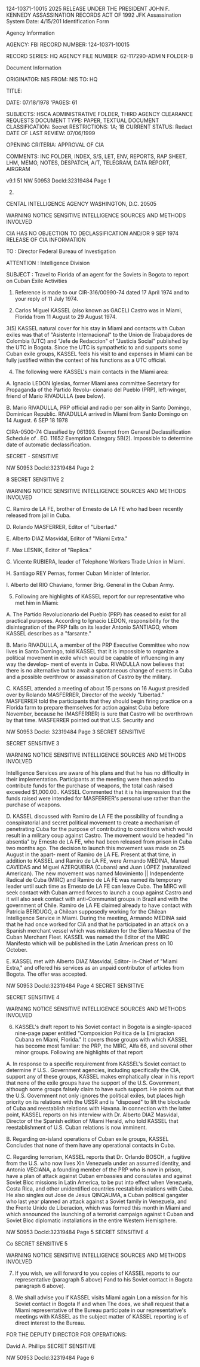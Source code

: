 124-10371-10015 2025 RELEASE UNDER THE PRESIDENT JOHN F. KENNEDY ASSASSINATION RECORDS ACT OF 1992
JFK Assassination System Date: 4/15/201
Identification Form

Agency Information

AGENCY: FBI
RECORD NUMBER: 124-10371-10015

RECORD SERIES: HQ
AGENCY FILE NUMBER: 62-117290-ADMIN FOLDER-B

Document Information

ORIGINATOR: NIS
FROM: NIS
TO: HQ

TITLE:

DATE: 07/18/1978
'PAGES: 61

SUBJECTS: HSCA ADMINISTRATIVE FOLDER, THIRD AGENCY
CLEARANCE REQUESTS
DOCUMENT TYPE: PAPER, TEXTUAL DOCUMENT
CLASSIFICATION: Secret
RESTRICTIONS: 1A; 1B
CURRENT STATUS: Redact
DATE OF LAST REVIEW: 07/06/1999

OPENING CRITERIA: APPROVAL OF CIA

COMMENTS: INC FOLDER, INDEX, S/S, LET, ENV, REPORTS, RAP SHEET, LHM, MEMO, NOTES,
DESPATCH, A/T, TELEGRAM, DATA REPORT, AIRGRAM

v9.1 51
NW 50953 DocId:32319484 Page 1

2.
CENTAL INTELLIGENCE AGENCY
WASHINGTON, D.C. 20505

WARNING NOTICE
SENSITIVE INTELLIGENCE SOURCES AND METHODS INVOLVED

CIA HAS NO OBJECTION TO
DECLASSIFICATION AND/OR 9 SEP 1974
RELEASE OF CIA INFORMATION

TO : Director
Federal Bureau of Investigation

ATTENTION : Intelligence Division

SUBJECT : Travel to Florida of an agent for the Soviets
in Bogota to report on Cuban Exile Activities

1. Reference is made to our CIR-316/00990-74 dated 17
April 1974 and to your reply of 11 July 1974.

2. Carlos Miguel KASSEL (also known as GACEL) Castro
was in Miami, Florida from 11 August to 29 August 1974.

3(5) KASSEL natural cover for his stay in Miami and
contacts with Cuban exiles was that of "Asistente Internacional"
to the Union de Trabajadores de Colombia (UTC) and "Jefe de
Redaccion" of "Justicia Social" published by the UTC in
Bogota. Since the UTC is sympathetic to and supports some
Cuban exile groups, KASSEL feels his visit to and expenses
in Miami can be fully justified within the context of his
functions as a UTC official.

4. The following were KASSEL's main contacts in the
Miami area:

A. Ignacio LEDON Iglesias, former Miami area
committee Secretary for Propaganda of the Partido Revolu-
cionario del Pueblo (PRP), left-winger, friend of Mario
RIVADULLA (see below).

B. Mario RIVADULLA, PRP official and radio per son
ality in Santo Domingo, Dominican Republic. RIVADULLA
arrived in Miami from Santo Domingo on 14 August. 6 SEP 18 1978

CIRA-0500-74
Classified by 061393. Exempt from General Declassification
Schedule of . EO. 11652 Exemption Category 5B(2). Impossible
to determine date of automatic declassification.

SECRET -
SENSITIVE

NW 50953 DocId:32319484 Page 2

8
SECRET
SENSITIVE
2

WARNING NOTICE
SENSITIVE INTELLIGENCE SOURCES AND METHODS INVOLVED

C. Ramiro de LA FE, brother of Ernesto de LA FE
who had been recently released from jail in Cuba.

D. Rolando MASFERRER, Editor of "Libertad."

E. Alberto DIAZ Masvidal, Editor of "Miami Extra."

F. Max LESNIK, Editor of "Replica."

G. Vicente RUBIERA, leader of Telephone Workers
Trade Union in Miami.

H. Santiago REY Pernas, former Cuban Minister of
Interior.

I. Alberto del RIO Chaviano, former Brig. General
in the Cuban Army.

5. Following are highlights of KASSEL report for
our representative who met him in Miami:

A. The Partido Revolucionario del Pueblo (PRP)
has ceased to exist for all practical purposes. According
to Ignacio LEDON, responsibility for the disintegration of the
PRP falls on its leader Antonio SANTIAGO, whom KASSEL describes
as a "farsante."

B. Mario RIVADULLA, a member of the PRP Executive
Committee who now lives in Santo Domingo, told KASSEL that
it is impossible to organize a political movement in exile
which would be capable of influencing in any way the develop-
ment of events in Cuba. RIVADULLA now believes that there
is no alternative but to await a spontaneous change of
events in Cuba and a possible overthrow or assassination of
Castro by the military.

C. KASSEL attended a meeting of about 15 persons
on 16 August presided over by Rolando MASFERRER, Director
of the weekly "Libertad." MASFERRER told the participants
that they should begin firing practice on a Florida farm to
prepare themselves for action against Cuba before November,
because he (MASFERRER) is sure that Castro will be overthrown
by that time. MASFERRER pointed out that U.S. Security and

NW 50953 DocId: 32319484 Page 3
SECRET
SENSITIVE

SECRET
SENSITIVE
3

WARNING NOTICE
SENSITIVE INTELLIGENCE SOURCES AND METHODS INVOLVED

Intelligence Services are aware of his plans and that he has
no difficulty in their implementation. Participants at
the meeting were then asked to contribute funds for the
purchase of weapons, the total cash raised exceeded $1,000.00..
KASSEL Commented that it is his impression that the funds
raised were intended for MASFERRER's personal use rather
than the purchase of weapons.

D. KASSEL discussed with Ramiro de LA FE the
possibility of founding a conspiratorial and secret political
movement to create a mechanism of penetrating Cuba for the
purpose of contributing to conditions which would result in
a military coup against Castro. The movement would be
headed "in absentia" by Ernesto de LA FE, who had been
released from prison in Cuba two months ago. The decision
to launch this movement was made on 25 August in the apart-
ment of Ramiro de LA FE. Present at that time, in addition
to KASSEL and Ramiro de LA FE, were Armando MEDINA, Manuel
CAVEDAS and Miguel AZERQUEIRA (Cubans) and Juan LÓPEZ
(naturalized American). The new movement was named Movimiento
|| Independente Radical de Cuba (MIRC) and Ramiro de LA FE
was named its temporary leader until such time as Ernesto
de LA FE can leave Cuba. The MIRC will seek contact with
Cuban armed forces to launch a coup against Castro and it
will also seek contact with anti-Communist groups in Brazil
and with the government of Chile. Ramiro de LA FE claimed
already to have contact with Patricia BERDUGO, a Chilean
supposedly working for the Chilean Intelligence Service in
Miami. During the meeting, Armando MEDINA said that he
had once worked for CIA and that he participated in an
attack on a Spanish merchant vessel which was mistaken for
the Sierra Maestra of the Cuban Merchant Fleet. KASSEL
was named the Editor of the MIRC Manifesto which will be
published in the Latin American press on 10 October.

E. KASSEL met with Alberto DIAZ Masvidal, Editor-
in-Chief of "Miami Extra," and offered his services as an
unpaid contributor of articles from Bogota. The offer
was accepted.

NW 50953 DocId:32319484 Page 4
SECRET
SENSITIVE

SECRET
SENSITIVE
4

WARNING NOTICE
SENSITIVE INTELLIGENCE SOURCES AND METHODS INVOLVED

6. KASSEL's draft report to his Soviet contact in
Bogota is a single-spaced nine-page paper entitled "Composicion
Politica de la Emigracion Cubana en Miami, Florida." It
covers those groups with which KASSEL has become most
familiar: the PRP, the MIRC, Alfa 66, and several other
minor groups. Following are highlights of that report

A. In response to a specific requirement from
KASSEL's Soviet contact to determine if U.S.. Government
agencies, including specifically the CIA, support any of
these groups, KASSEL makes emphatically clear in his report
that none of the exile groups have the support of the U.S.
Government, although some groups falsely claim to have such
support. He points out that the U.S. Government not only
ignores the political exiles, but places high priority on
its relations with the USSR and is "disposed" to lift the
blockade of Cuba and reestablish relations with Havana.
In connection with the latter point, KASSEL reports on his
interview with Dr. Alberto DIAZ Masvidal, Director of the
Spanish edition of Miami Herald, who told KASSEL that
reestablishment of U.S. Cuban relations is now imminent.

B. Regarding on-island operations of Cuban exile
groups, KASSEL Concludes that none of them have any operational
contacts in Cuba.

C. Regarding terrorism, KASSEL reports that
Dr. Orlando BOSCH, a fugitive from the U.S. who now lives
Xin Venezuela under an assumed identity, and Antonio VECIANA,
a founding member of the PRP who is now in prison, have a
plan of attack against Cuban embassies and consulates and
against Soviet Bloc missions in Latin America, to be put
into effect when Venezuela, Costa Rica, and other unidentified
countries reestablish relations with Cuba. He also singles
out Jose de Jesus QINQAUMA, a Cuban political gangster who
last year planned an attack against a Soviet family in
Venezuela, and the Frente Unido de Liberacion, which was
formed this month in Miami and which announced the launching
of a terrorist campaign against t Cuban and Soviet Bloc
diplomatic installations in the entire Western Hemisphere.

NW 50953 DocId:32319484 Page 5
SECRET
SENSITIVE
4

Co
SECRET
SENSITIVE
5

WARNING NOTICE
SENSITIVE INTELLIGENCE SOURCES AND METHODS INVOLVED

7. If you wish, we will forward to you copies of
KASSEL reports to our representative (paragraph 5 above)
Fand to his Soviet contact in Bogota paragraph 6 above).

8. We shall advise you if KASSEL visits Miami again
Lon a mission for his Soviet contact in Bogota If and when
The does, we shall request that a Miami representative of
the Bureau participate in our representative's meetings
with KASSEL as the subject matter of KASSEL reporting
is of direct interest to the Bureau.

FOR THE DEPUTY DIRECTOR FOR OPERATIONS:

David A. Phillips
SECRET
SENSITIVE

NW 50953 DocId:32319484 Page 6
